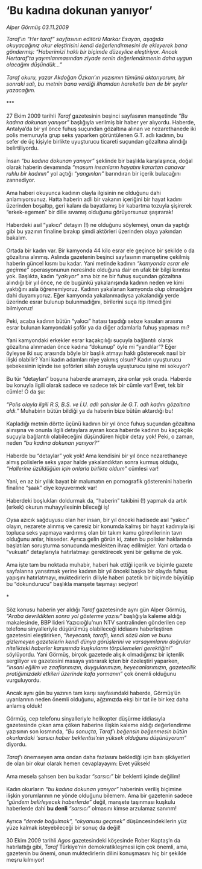 # ‘Bu kadına dokunan yanıyor’

*Alper Görmüş 03.11.2009*

<div class="taraf_structure_2col_1zq">
<div class="margen_n">



 <p><i>Taraf’ın “Her taraf” sayfasının editörü Markar Esayan, aşağıda okuyacağınız okur eleştirisini kendi değerlendirmesini de ekleyerek bana göndermiş: “Haberimizi haklı bir biçimde düzeylice eleştiriyor. Ancak Hertaraf’ta yayımlanmasından ziyade senin değerlendirmenin daha uygun olacağını düşündük...” <br/><br/>Taraf okuru, yazar Akdoğan Özkan’ın yazısının tümünü aktarıyorum, bir sonraki salı, bu metnin bana verdiği ilhamdan hareketle ben de bir şeyler yazacağım.</i> <br/><br/>*** <br/><br/>27 Ekim 2009 tarihli <em>Taraf</em> gazetesinin beşinci sayfasının manşetinde <i>“Bu kadına dokunan yanıyor”</i> başlığıyla verilmiş bir haber yer alıyordu. Haberde, Antalya’da bir yıl önce fuhuş suçundan gözaltına alınan ve nezarethanede iki polis memuruyla grup seks yaparken görüntülenen G.T. adlı kadının, bu sefer de üç kişiyle birlikte uyuşturucu ticareti suçundan gözaltına alındığı belirtiliyordu. <br/><br/>İnsan <i>“bu kadına dokunan yanıyor”</i> şeklinde bir başlıkla karşılaşınca, doğal olarak haberin devamında <i>“masum insanların hayatını karartan canavar ruhlu bir kadının”</i> yol açtığı <i>“yangınları”</i> barındıran bir içerik bulacağını zannediyor. <br/><br/>Ama haberi okuyunca kadının olayla ilgisinin ne olduğunu dahi anlamıyorsunuz. Hatta haberin adli bir vakanın içeriğini bir hayat kadını üzerinden boşaltıp, geri kalanı da bayatlamış bir kabartma tozuyla şişirerek “erkek-egemen” bir dille sıvamış olduğunu görüyorsunuz şaşırarak! <br/><br/>Haberdeki asıl “yakıcı” detayın (!) ne olduğunu söylemeyi, onun da yaptığı gibi bu yazının finaline bırakıp şimdi aktörleri üzerinden olaya yakından bakalım. <br/><br/>Ortada bir kadın var. Bir kamyonda 44 kilo esrar ele geçince bir şekilde o da gözaltına alınmış. Aslında gazetenin beşinci sayfasının manşetine çekilmiş haberin güncel kısmı bu kadar. Yani metinde kadının <i>“kamyonda esrar ele geçirme”</i> operasyonunun neresinde olduğuna dair en ufak bir bilgi kırıntısı yok. Başlıkta, kadın <i>“yakıyor”</i> ama biz ne bir fuhuş suçundan gözaltına alındığı bir yıl önce, ne de bugünkü yakalanışında kadının neden ve kimi yaktığını asla öğrenemiyoruz. Kadının yakalanan kamyonda olup olmadığını dahi duyamıyoruz. Eğer kamyonda yakalanmadıysa yakalandığı yerde üzerinde esrar bulunup bulunmadığını, birilerini suça itip itmediğini bilmiyoruz! <br/><br/>Peki, acaba kadının bütün “yakıcı” hatası taşıdığı sebze kasaları arasına esrar bulunan kamyondaki şoför ya da diğer adamlarla fuhuş yapması mı? <br/><br/>Yani kamyondaki erkekler esrar kaçakçılığı suçuyla bağlantılı olarak gözaltına alınmadan önce kadına “dokunup” öyle mi “yandılar”? Eğer öyleyse iki suç arasında böyle bir başlık atmayı haklı gösterecek nasıl bir ilişki olabilir? Yani kadın adamları niye yakmış olsun? Kadın uyuşturucu şebekesinin içinde ise şoförleri silah zoruyla uyuşturucu işine mi sokuyor? <br/><br/>Bu tür “detayları” boşuna haberde aramayın, zira onlar yok orada. Haberde bu konuyla ilgili olarak sadece ve sadece tek bir cümle var! Evet, tek bir cümle! O da şu: <i><br/><br/>“Polis olayla ilgili R.S, B.S. ve İ.U. adlı şahıslar ile G.T. adlı kadını gözaltına aldı.”</i> Muhabirin bütün bildiği ya da haberin bize bütün aktardığı bu! <br/><br/>Kapladığı metnin dörtte üçünü kadının bir yıl önce fuhuş suçundan gözaltına alınışına ve onunla ilgili detaylara ayıran koca haberde kadının bu kaçakçılık suçuyla bağlantılı olabileceğini düşündüren hiçbir detay yok! Peki, o zaman, neden <i>“bu kadına dokunan yanıyor?” </i><br/><br/>Haberde bu “detaylar” yok yok! Ama kendisini bir yıl önce nezarethaneye almış polislerle seks yapar halde yakalandıktan sonra kurmuş olduğu, <i>“Hallerine üzüldüğüm için onlarla birlikte oldum” </i>cümlesi var! <br/><br/>Yani, en az bir yıllık bayat bir malumatın en pornografik gösterenini haberin finaline “şaak” diye koyuvermek var! <br/><br/>Haberdeki boşlukları doldurmak da, “haberin” takibini (!) yapmak da artık (erkek) okurun muhayyilesinin bileceği iş! <br/><br/>Oysa azıcık sağduyusu olan her insan, bir yıl önceki hadisede asıl “yakıcı” olayın, nezarete alınmış ve çaresiz bir konumda kalmış bir hayat kadınıyla işi topluca seks yapmaya vardırmış olan bir takım kamu görevlilerinin tavrı olduğunu anlar, hisseder. Ayrıca gelin görün ki, zaten bu polisler haklarında başlatılan soruşturma sonucunda meslekten ihraç edilmişler. Yani ortada o “vukuatı” detaylarıyla hatırlatmayı gerektirecek yeni bir gelişme de yok. <br/><br/>Ama işte tam bu noktada muhabir, haberi hak ettiği içerik ve biçimle gazete sayfalarına yansıtmak yerine kadının bir yıl önceki başka bir olayda fuhuş yapışını hatırlatmayı, muktedirlerin diliyle haberi patetik bir biçimde büyütüp bu “dokundurucu” başlıkla manşete taşımayı seçiyor! <br/><br/>* <br/><br/>Söz konusu haberin yer aldığı <i>Taraf</i> gazetesinde aynı gün Alper Görmüş, <i>“Araba devrildikten sonra yol gösterme yazısı”</i> başlığıyla kaleme aldığı makalesinde, BBP lideri Yazıcıoğlu’nun NTV santralinden gönderilen cep telefonu sinyalleriyle düşürülmüş olabileceği iddiasını haberleştiren gazetesini eleştirirken, <i>“heyecanlı, taraflı, kendi sözü olan ve bunu gizlemeyen gazetelerin kendi dünya görüşlerini ve varsayımlarını doğrular nitelikteki haberler karşısında kuşkularını törpülemeleri gerektiğini”</i> söylüyordu. Yani Görmüş, birçok gazetede alışık olmadığımız bir içtenlik sergiliyor ve gazetesini masaya yatırarak içten bir özeleştiri yaparken, <i>“insani eğilim ve zaaflarımızın, duygularımızın, heyecanlarımızın, gazetecilik pratiğimizdeki etkileri üzerinde kafa yormanın”</i> çok önemli olduğunu vurguluyordu. <br/><br/>Ancak aynı gün bu yazının tam karşı sayfasındaki haberde, Görmüş’ün uyarılarının neden önemli olduğunu, ağzımızda ekşi bir tat ile bir kez daha anlamış olduk! <br/><br/>Görmüş, cep telefonu sinyalleriyle helikopter düşürme iddiasıyla gazetesinde çıkan ama çöken haberine ilişkin kaleme aldığı değerlendirme yazısının son kısmında, <i>“Bu sonuçta, Taraf’ı beğensin beğenmesin bütün okurlardaki ‘sarsıcı haber beklentisi’nin yüksek olduğunu düşünüyorum”</i> diyordu. <br/><br/><em>Taraf</em>’ı önemseyen ama ondan daha fazlasını beklediği için bazı şikâyetleri de olan bir okur olarak hemen cevaplayayım: Evet yüksek! <br/><br/>Ama mesela şahsen ben bu kadar <i>“sarsıcı”</i> bir beklenti içinde değilim! <br/><br/>Kadın okurların <i>“bu kadına dokunan yanıyor”</i> haberinin veriliş biçimine ilişkin yorumlarının ne yönde olduğunu bilemem. Ama bir gazetenin sadece <i>“gündem belirleyecek haberlerde”</i> değil, manşete taşınması kuşkulu haberlerde dahi <b>bu denli</b> <i>“sarsıcı”</i> olmasını kimse arzulamaz sanırım! <br/><br/>Ayrıca <i>“derede boğulmak”, “okyanusu geçmek” </i>düşüncesindekilerin yüz yüze kalmak isteyebileceği bir sonuç da değil! <br/><br/>30 Ekim 2009 tarihli <i>Agos</i> gazetesindeki köşesinde Rober Koptaş’n da hatırlattığı gibi, <i>Taraf</i> Türkiye’nin demokratikleşmesi için çok önemli, ama, gazetenin bu önemi, onun muktedirlerin dilini konuşmasını hiç bir şekilde meşru kılmıyor!</p>
<br/>
<br/>
<br/>



<br/>


<div id="taraf_not">
</div>

</div>


</div>
